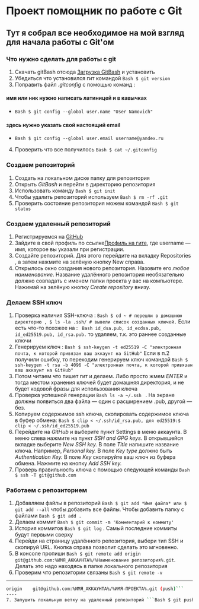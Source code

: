 # Проект помощник по работе с Git


## Тут я собрал все необходимое на мой взгляд для начала работы с Git'ом

### Что нужно сделать для работы с git 


1. Скачать gitBash отсюда [Загрузка GitBash](https://git-scm.com/download/win) и установить
2. Убедиться что установился гит командой ```Bash $ git version ```
3. Поправить файл *.gitconfig* с помощью команд :
#### имя или ник нужно написать латиницей и в кавычках
- ```Bash $ git config --global user.name "User Namovich" ```
#### здесь нужно указать свой настоящий email
- ```Bash $ git config --global user.email username@yandex.ru ```
4. Проверить что все получилось ```Bash $ cat ~/.gitconfig```

### Создаем репозиторий


1. Создать на локальном диске папку для репозитория
2. Открыть *GitBash* и перейти в директорию репозитория 
3. Использовать команду ```Bash $ git init ```
4. Чтобы удалить репозиторий используем ```Bash $ rm -rf .git ```
5. Проверить состояние репозитория можем командой ```Bash $ git status ```


### Создаем удаленный репозиторий


1. Регистрируемся на [GitHub](https://github.com/)
2. Зайдите в свой профиль по ссылке[Профиль на гите](https://github.com/username), где username — имя, которое вы указали при регистрации.
3. Создайте репозиторий. Для этого перейдите на вкладку Repositories , а затем нажмите на зелёную кнопку New справа.
4. Открылось окно создания нового репозитория. Назовите его *любое наименование*. Название удалённого репозитория необязательно должно совпадать с именем папки проекта у вас на компьютере. Нажимай на зелёную кнопку *Create repository* внизу.


### Делаем SSH ключ


1. Проверка наличия SSH-ключа : ```Bash $ cd ~ # перешли в домашнюю директорию , $ ls -la .ssh/ # вывели список созданных ключей.``` Если есть что-то похожее на : ``` Bash id_dsa.pub, id_ecdsa.pub, id_ed25519.pub, id_rsa.pub.```
то удаляем, т.к. это раннее созданные ключи
2. Генерируем ключ : ``` Bash $ ssh-keygen -t ed25519 -C "электронная почта, к которой привязан ваш аккаунт на GitHub" ```
Если в п.2 получили ошибку, то переходим генерируем ключ командой ``` Bash $ ssh-keygen -t rsa -b 4096 -C "электронная почта, к которой привязан ваш аккаунт на GitHub" ```
3. Потом читаем что пишет гит и делаем. Либо просто жмем *ENTER* и тогда местом хранения ключей будет домашняя директория, и не будет кодовой фразы для использования ключа 
4. Проверка успешной генерации ```Bash ls -a ~/.ssh ``` . На экране должны появиться два файла — один с расширением .pub, другой — без.
5. Копируем содержимое ssh ключа, скопировать содержимое ключа в буфер обмена: ``` Bash $ clip < ~/.ssh/id_rsa.pub, для ed25519:$ clip < ~/.ssh/id_ed25519.pub ```
6. Перейдите на *GitHub* и выберите пункт Settings в меню аккаунта. В меню слева нажмите на пункт *SSH and GPG keys*. В открывшейся вкладке выберите *New SSH key.*
В поле *Title* напишите название ключа. Например, *Personal key.* В поле *Key type* должно быть *Authentication Key.*
В поле *Key* скопируйте ваш ключ из буфера обмена. Нажмите на кнопку *Add SSH key.*
7. Проверь правильность ключа с помощью следующей команды ```Bash $ ssh -T git@github.com ```


### Работаем с репозиторием

1. Добавляем файлы в репозиторий ```Bash $ git add *Имя файла* или $ git add --all``` чтобы добавить все файлы. Чтобы добавить папку с файлами ```Bash $ git add . ```
2. Делаем коммит ```Bash $ git commit -m 'Комментарий к коммиту' ```
3. История коммитов ``` Bash $ git log ``` . Самый последние коммиты будут первыми сверху
4. Перейди на страницу удалённого репозитория, выбери тип SSH и скопируй URL. Кнопка справа позволит сделать это мгновенно.
5. В консоле пропиши ``` Bash $ git remote add origin git@github.com:%ИМЯ_АККАУНТА%/%Наименование репозитория%.git ```. Делать это надо находясь в папке локального репозитория
6. Проверим что репозитории связаны ```Bash $ git remote -v ```
----
```Bash origin    git@github.com:%ИМЯ_АККАУНТА%/%ИМЯ-ПРОЕКТА%.git (fetch)
origin    git@github.com:%ИМЯ_АККАУНТА%/%ИМЯ-ПРОЕКТА%.git (push)```
----
7. Запушить локальную ветку на удаленный репозиторий ```Bash $ git push -u origin main # Если команда приведёт к ошибке, попробуй заменить main на master.```